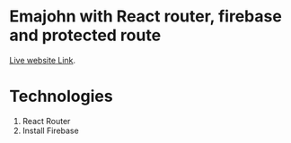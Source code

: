 # Emajohn with React router, firebase and protected route

 [Live website Link](https://emajohn-b2512.web.app/).
# Technologies

1. React Router
2. Install Firebase